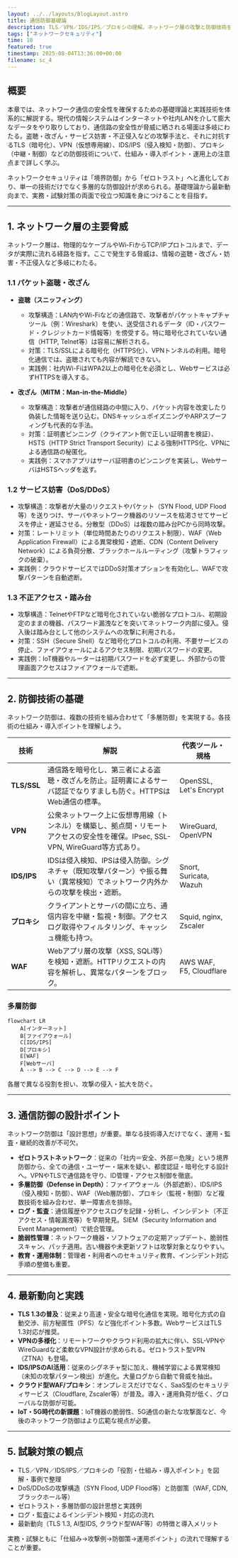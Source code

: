 ```yaml
---
layout: ../../layouts/BlogLayout.astro
title: 通信防御基礎論
description: TLS／VPN／IDS/IPS／プロキシの理解。ネットワーク層の攻撃と防御技術を体系的に解説。
tags: ["ネットワークセキュリティ"]
time: 10
featured: true
timestamp: 2025-08-04T13:36:00+00:00
filename: sc_4
---
```


## 概要

本章では、ネットワーク通信の安全性を確保するための基礎理論と実践技術を体系的に解説する。現代の情報システムはインターネットや社内LANを介して膨大なデータをやり取りしており、通信路の安全性が脅威に晒される場面は多岐にわたる。盗聴・改ざん・サービス妨害・不正侵入などの攻撃手法と、それに対抗するTLS（暗号化）、VPN（仮想専用線）、IDS/IPS（侵入検知・防御）、プロキシ（中継・制御）などの防御技術について、仕組み・導入ポイント・運用上の注意点まで詳しく学ぶ。

ネットワークセキュリティは「境界防御」から「ゼロトラスト」へと進化しており、単一の技術だけでなく多層的な防御設計が求められる。基礎理論から最新動向まで、実務・試験対策の両面で役立つ知識を身につけることを目指す。

---

## 1. ネットワーク層の主要脅威

ネットワーク層は、物理的なケーブルやWi-FiからTCP/IPプロトコルまで、データが実際に流れる経路を指す。ここで発生する脅威は、情報の盗聴・改ざん・妨害・不正侵入など多岐にわたる。

### 1.1 パケット盗聴・改ざん

- **盗聴（スニッフィング）**
  - 攻撃構造：LAN内やWi-Fiなどの通信路で、攻撃者がパケットキャプチャツール（例：Wireshark）を使い、送受信されるデータ（ID・パスワード・クレジットカード情報等）を傍受する。特に暗号化されていない通信（HTTP, Telnet等）は容易に解析される。
  - 対策：TLS/SSLによる暗号化（HTTPS化）、VPNトンネルの利用。暗号化通信では、盗聴されても内容が解読できない。
  - 実践例：社内Wi-FiはWPA2以上の暗号化を必須とし、Webサービスは必ずHTTPSを導入する。

- **改ざん（MITM：Man-in-the-Middle）**
  - 攻撃構造：攻撃者が通信経路の中間に入り、パケット内容を改変したり偽装した情報を送り込む。DNSキャッシュポイズニングやARPスプーフィングも代表的な手法。
  - 対策：証明書ピンニング（クライアント側で正しい証明書を検証）、HSTS（HTTP Strict Transport Security）による強制HTTPS化、VPNによる通信路の秘匿化。
  - 実践例：スマホアプリはサーバ証明書のピンニングを実装し、WebサーバはHSTSヘッダを返す。

### 1.2 サービス妨害（DoS/DDoS）

- 攻撃構造：攻撃者が大量のリクエストやパケット（SYN Flood, UDP Flood等）を送りつけ、サーバやネットワーク機器のリソースを枯渇させてサービスを停止・遅延させる。分散型（DDoS）は複数の踏み台PCから同時攻撃。
- 対策：レートリミット（単位時間あたりのリクエスト制限）、WAF（Web Application Firewall）による異常検知・遮断、CDN（Content Delivery Network）による負荷分散、ブラックホールルーティング（攻撃トラフィックの破棄）。
- 実践例：クラウドサービスではDDoS対策オプションを有効化し、WAFで攻撃パターンを自動遮断。

### 1.3 不正アクセス・踏み台

- 攻撃構造：TelnetやFTPなど暗号化されていない脆弱なプロトコル、初期設定のままの機器、パスワード漏洩などを突いてネットワーク内部に侵入。侵入後は踏み台として他のシステムへの攻撃に利用される。
- 対策：SSH（Secure Shell）など暗号化プロトコルの利用、不要サービスの停止、ファイアウォールによるアクセス制限、初期パスワードの変更。
- 実践例：IoT機器やルーターは初期パスワードを必ず変更し、外部からの管理画面アクセスはファイアウォールで遮断。

---

## 2. 防御技術の基礎

ネットワーク防御は、複数の技術を組み合わせて「多層防御」を実現する。各技術の仕組み・導入ポイントを理解しよう。

| 技術         | 解説                                                                                                                              | 代表ツール・規格        |
| ------------ | --------------------------------------------------------------------------------------------------------------------------------- | ----------------------- |
| **TLS/SSL**  | 通信路を暗号化し、第三者による盗聴・改ざんを防止。証明書によるサーバ認証でなりすましも防ぐ。HTTPSはWeb通信の標準。                | OpenSSL, Let's Encrypt  |
| **VPN**      | 公衆ネットワーク上に仮想専用線（トンネル）を構築し、拠点間・リモートアクセスの安全性を確保。IPsec, SSL-VPN, WireGuard等方式あり。 | WireGuard, OpenVPN      |
| **IDS/IPS**  | IDSは侵入検知、IPSは侵入防御。シグネチャ（既知攻撃パターン）や振る舞い（異常検知）でネットワーク内外からの攻撃を検出・遮断。      | Snort, Suricata, Wazuh  |
| **プロキシ** | クライアントとサーバの間に立ち、通信内容を中継・監視・制御。アクセスログ取得やフィルタリング、キャッシュ機能も持つ。              | Squid, nginx, Zscaler   |
| **WAF**      | Webアプリ層の攻撃（XSS, SQLi等）を検知・遮断。HTTPリクエストの内容を解析し、異常なパターンをブロック。                            | AWS WAF, F5, Cloudflare |

### 多層防御

```mermaid
flowchart LR
    A[インターネット]
    B[ファイアウォール]
    C[IDS/IPS]
    D[プロキシ]
    E[WAF]
    F[Webサーバ]
    A --> B --> C --> D --> E --> F
```

各層で異なる役割を担い、攻撃の侵入・拡大を防ぐ。

---

## 3. 通信防御の設計ポイント

ネットワーク防御は「設計思想」が重要。単なる技術導入だけでなく、運用・監査・継続的改善が不可欠。

- **ゼロトラストネットワーク**：従来の「社内＝安全、外部＝危険」という境界防御から、全ての通信・ユーザー・端末を疑い、都度認証・暗号化する設計へ。VPNやTLSで通信路を守り、ID管理・アクセス制御を徹底。
- **多層防御（Defense in Depth）**：ファイアウォール（外部遮断）、IDS/IPS（侵入検知・防御）、WAF（Web層防御）、プロキシ（監視・制御）など複数技術を組み合わせ、単一障害点を排除。
- **ログ・監査**：通信履歴やアクセスログを記録・分析し、インシデント（不正アクセス・情報漏洩等）を早期発見。SIEM（Security Information and Event Management）で統合管理。
- **脆弱性管理**：ネットワーク機器・ソフトウェアの定期アップデート、脆弱性スキャン、パッチ適用。古い機器や未更新ソフトは攻撃対象となりやすい。
- **教育・運用体制**：管理者・利用者へのセキュリティ教育、インシデント対応手順の整備も重要。

---

## 4. 最新動向と実践

- **TLS 1.3の普及**：従来より高速・安全な暗号化通信を実現。暗号化方式の自動交渉、前方秘匿性（PFS）など強化ポイント多数。WebサービスはTLS 1.3対応が推奨。
- **VPNの多様化**：リモートワークやクラウド利用の拡大に伴い、SSL-VPNやWireGuardなど柔軟なVPN設計が求められる。ゼロトラスト型VPN（ZTNA）も登場。
- **IDS/IPSのAI活用**：従来のシグネチャ型に加え、機械学習による異常検知（未知の攻撃パターン検出）が進化。大量ログから自動で脅威を抽出。
- **クラウド型WAF/プロキシ**：オンプレミスだけでなく、SaaS型のセキュリティサービス（Cloudflare, Zscaler等）が普及。導入・運用負荷が低く、グローバルな防御が可能。
- **IoT・5G時代の新課題**：IoT機器の脆弱性、5G通信の新たな攻撃面など、今後のネットワーク防御はより広範な視点が必要。

---

## 5. 試験対策の観点

- TLS／VPN／IDS/IPS／プロキシの「役割・仕組み・導入ポイント」を図解・事例で整理
- DoS/DDoSの攻撃構造（SYN Flood, UDP Flood等）と防御策（WAF, CDN,ブラックホール等）
- ゼロトラスト・多層防御の設計思想と実践例
- ログ・監査によるインシデント検知・対応の流れ
- 最新動向（TLS 1.3, AI型IDS, クラウド型WAF等）の特徴と導入メリット

実務・試験ともに「仕組み→攻撃例→防御策→運用ポイント」の流れで理解することが重要。
